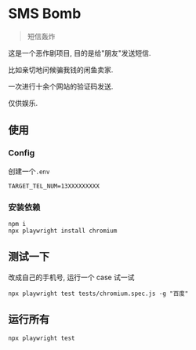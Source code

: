 # SMS Bomb 

> 短信轰炸

这是一个恶作剧项目, 目的是给"朋友"发送短信.

比如亲切地问候骗我钱的闲鱼卖家.

一次进行十余个网站的验证码发送.

仅供娱乐. 

## 使用

### Config

创建一个`.env`

```
TARGET_TEL_NUM=13XXXXXXXXX  
```


### 安装依赖

```
npm i
npx playwright install chromium
```

## 测试一下

改成自己的手机号, 运行一个 case 试一试

```
npx playwright test tests/chromium.spec.js -g "百度"
```

## 运行所有

```
npx playwright test
```